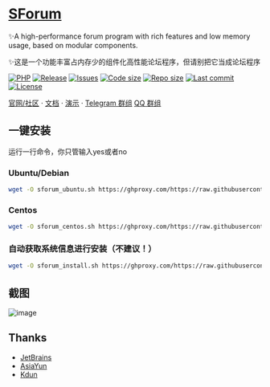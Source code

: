 <h1 align="left"><a href="https://www.sforum.cn">SForum</a></h1>

✨A high-performance forum program with rich features and low memory usage, based on modular components.

✨这是一个功能丰富占内存少的组件化高性能论坛程序，但请别把它当成论坛程序

[![PHP](https://img.shields.io/badge/PHP-=8.0-orange.svg)](http://php.net)
[![Release](https://img.shields.io/github/v/release/zhuchunshu/sforum)](https://github.com/zhuchunshu/sforum/releases)
[![Issues](https://img.shields.io/github/issues/zhuchunshu/sforum)](https://github.com/zhuchunshu/sforum/issues)
[![Code size](https://img.shields.io/github/languages/code-size/zhuchunshu/sforum?color=blueviolet)](https://github.com/zhuchunshu/sforum)
[![Repo size](https://img.shields.io/github/repo-size/zhuchunshu/sforum?color=eb56fd)](https://github.com/zhuchunshu/sforum)
[![Last commit](https://img.shields.io/github/last-commit/zhuchunshu/sforum/master)](https://github.com/zhuchunshu/sforum/commits/master)
[![License](https://img.shields.io/badge/license-MIT-yellowgreen.svg)](https://github.com/zhuchunshu/sforum/blob/master/LICENSE)

[官网/社区](https://www.runpod.cn) &middot;
[文档](https://www.sforum.cn) &middot;
[演示](https://www.runpod.cn) &middot;
[Telegram 群组](https://t.me/runpodcn)
[QQ 群组](http://qm.qq.com/cgi-bin/qm/qr?_wv=1027&k=2d8STToxACjNvWa9QfaO4t3YASEGj7YR&authKey=R0V2crsrmAIFcUFYHbxtS9IUO5vDu3zD1of%2FCUgF5FF8Ccyd%2Fp56knL41%2B7QgABZ&noverify=0&group_code=798695907)

## 一键安装
运行一行命令，你只管输入yes或者no

### Ubuntu/Debian
```bash
wget -O sforum_ubuntu.sh https://ghproxy.com/https://raw.githubusercontent.com/zhuchunshu/sforum-script/main/install/ubuntu.sh && bash ./sforum_ubuntu.sh
```
### Centos
```bash
wget -O sforum_centos.sh https://ghproxy.com/https://raw.githubusercontent.com/zhuchunshu/sforum-script/main/install/centos.sh && bash ./sforum_centos.sh
```
### 自动获取系统信息进行安装（不建议！）
```bash
wget -O sforum_install.sh https://ghproxy.com/https://raw.githubusercontent.com/zhuchunshu/sforum-script/main/install.sh && bash ./sforum_install.sh
```

## 截图
![image](https://github.com/zhuchunshu/SForum/assets/57830364/54f4a780-0a9e-4c46-83fb-1aa2385198a3)

## Thanks
- [JetBrains](https://www.jetbrains.com/?from=SForum)
- [AsiaYun](https://www.asiayun.com/aff/LGFNQAXK)
- [Kdun](https://kdun.cn?form=runpod)
